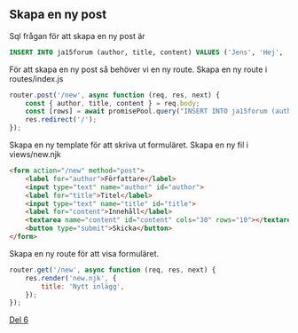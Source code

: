 
## Skapa en ny post

Sql frågan för att skapa en ny post är

```sql
INSERT INTO ja15forum (author, title, content) VALUES ('Jens', 'Hej', 'Detta är ett test');
```

För att skapa en ny post så behöver vi en ny route. Skapa en ny route i routes/index.js

```js
router.post('/new', async function (req, res, next) {
    const { author, title, content } = req.body;
    const [rows] = await promisePool.query("INSERT INTO ja15forum (author, title, content) VALUES (?, ?, ?)", [author, title, content]);
    res.redirect('/');
});
```

Skapa en ny template för att skriva ut formuläret. Skapa en ny fil i views/new.njk

```html
<form action="/new" method="post">
    <label for="author">Författare</label>
    <input type="text" name="author" id="author">
    <label for="title">Titel</label>
    <input type="text" name="title" id="title">
    <label for="content">Innehåll</label>
    <textarea name="content" id="content" cols="30" rows="10"></textarea>
    <button type="submit">Skicka</button>
</form>
```

Skapa en ny route för att visa formuläret.

```js
router.get('/new', async function (req, res, next) {
    res.render('new.njk', {
        title: 'Nytt inlägg',
    });
});
```

[Del 6](part-6.md)